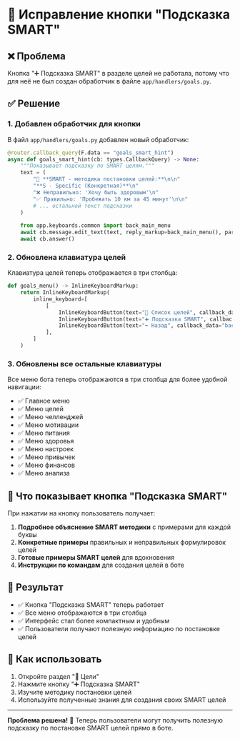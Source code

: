# 🔧 Исправление кнопки "Подсказка SMART"

## ❌ Проблема

Кнопка "➕ Подсказка SMART" в разделе целей не работала, потому что для неё не был создан обработчик в файле `app/handlers/goals.py`.

## ✅ Решение

### 1. Добавлен обработчик для кнопки

В файл `app/handlers/goals.py` добавлен новый обработчик:

```python
@router.callback_query(F.data == "goals_smart_hint")
async def goals_smart_hint(cb: types.CallbackQuery) -> None:
    """Показывает подсказку по SMART целям."""
    text = (
        "🎯 **SMART - методика постановки целей:**\n\n"
        "**S - Specific (Конкретная)**\n"
        "❌ Неправильно: 'Хочу быть здоровым'\n"
        "✅ Правильно: 'Пробежать 10 км за 45 минут'\n\n"
        # ... остальной текст подсказки
    )
    
    from app.keyboards.common import back_main_menu
    await cb.message.edit_text(text, reply_markup=back_main_menu(), parse_mode="Markdown")
    await cb.answer()
```

### 2. Обновлена клавиатура целей

Клавиатура целей теперь отображается в три столбца:

```python
def goals_menu() -> InlineKeyboardMarkup:
    return InlineKeyboardMarkup(
        inline_keyboard=[
            [
                InlineKeyboardButton(text="📃 Список целей", callback_data="goals_list"),
                InlineKeyboardButton(text="➕ Подсказка SMART", callback_data="goals_smart_hint"),
                InlineKeyboardButton(text="⬅️ Назад", callback_data="back_main")
            ],
        ]
    )
```

### 3. Обновлены все остальные клавиатуры

Все меню бота теперь отображаются в три столбца для более удобной навигации:

- ✅ Главное меню
- ✅ Меню целей
- ✅ Меню челленджей
- ✅ Меню мотивации
- ✅ Меню питания
- ✅ Меню здоровья
- ✅ Меню настроек
- ✅ Меню привычек
- ✅ Меню финансов
- ✅ Меню анализа

## 🎯 Что показывает кнопка "Подсказка SMART"

При нажатии на кнопку пользователь получает:

1. **Подробное объяснение SMART методики** с примерами для каждой буквы
2. **Конкретные примеры** правильных и неправильных формулировок целей
3. **Готовые примеры SMART целей** для вдохновения
4. **Инструкции по командам** для создания целей в боте

## 🚀 Результат

- ✅ Кнопка "Подсказка SMART" теперь работает
- ✅ Все меню отображаются в три столбца
- ✅ Интерфейс стал более компактным и удобным
- ✅ Пользователи получают полезную информацию по постановке целей

## 📱 Как использовать

1. Откройте раздел "🎯 Цели"
2. Нажмите кнопку "➕ Подсказка SMART"
3. Изучите методику постановки целей
4. Используйте полученные знания для создания своих SMART целей

---

**Проблема решена!** 🎉 Теперь пользователи могут получить полезную подсказку по постановке SMART целей прямо в боте.

